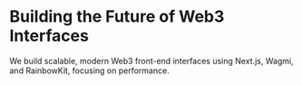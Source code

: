 # Building the Future of Web3 Interfaces

We build scalable, modern Web3 front-end interfaces using Next.js, Wagmi, and RainbowKit, focusing on performance.
